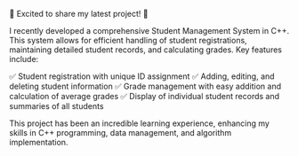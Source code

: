 🚀 Excited to share my latest project! 🚀

I recently developed a comprehensive Student Management System in C++. This system allows for efficient handling of student registrations, maintaining detailed student records, and calculating grades. Key features include:

✅ Student registration with unique ID assignment
✅ Adding, editing, and deleting student information
✅ Grade management with easy addition and calculation of average grades
✅ Display of individual student records and summaries of all students

This project has been an incredible learning experience, enhancing my skills in C++ programming, data management, and algorithm implementation.
